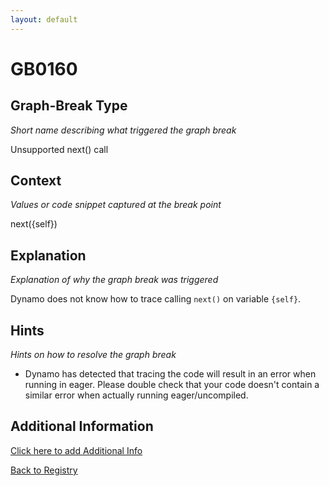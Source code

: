 ```yaml
---
layout: default
---
```

# GB0160

## Graph-Break Type
*Short name describing what triggered the graph break*

Unsupported next() call

## Context
*Values or code snippet captured at the break point*

next({self})

## Explanation
*Explanation of why the graph break was triggered*

Dynamo does not know how to trace calling `next()` on variable `{self}`.

## Hints
*Hints on how to resolve the graph break*

- Dynamo has detected that tracing the code will result in an error when running in eager. Please double check that your code doesn't contain a similar error when actually running eager/uncompiled.


## Additional Information

<!-- ADDITIONAL INFORMATION START - Add custom information below this line -->

<!-- ADDITIONAL INFORMATION END -->


[Click here to add Additional Info](https://github.com/meta-pytorch/compile-graph-break-site/edit/main/docs/gb/gb0160.md)

[Back to Registry](../index.html)
